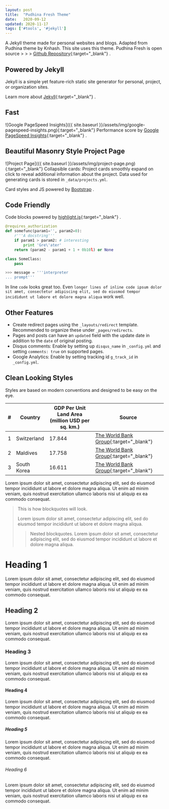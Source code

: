```yaml
---
layout: post
title:  "Pudhina Fresh Theme"
date:   2020-09-12
updated: 2020-11-17
tags: ['#tools', '#jekyll']
---
```

A Jekyll theme made for personal websites and blogs. Adapted from Pudhina theme by Knhash. This site uses this theme. Pudhina Fresh is open source > > > [Github Repository](https://github.com/ritijjain/pudhina-fresh){:target="_blank"} <i class="fas fa-external-link-alt"></i>.

## Powered by Jekyll
Jekyll is a simple yet feature-rich static site generator for personal, project, or organization sites.

Learn more about [Jekyll](https://jekyllrb.com/){:target="_blank"} <i class="fas fa-external-link-alt"></i>.

## Fast
![Google PageSpeed Insights]({{ site.baseurl }}/assets/img/google-pagespeed-insights.png){:target="_blank"}
Performance score by [Google PageSpeed Insights](https://developers.google.com/speed/docs/insights/v5/about){:target="_blank"} <i class="fas fa-external-link-alt"></i>.

## Beautiful Masonry Style Project Page
![Project Page]({{ site.baseurl }}/assets/img/project-page.png){:target="_blank"}
Collapsible cards: Project cards smoothly expand on click to reveal additional information about the project. Data used for generating cards is stored in `_data/projects.yml`.

Card styles and JS powered by [Bootstrap](https://getbootstrap.com/) <i class="fas fa-external-link-alt"></i>.

## Code Friendly
Code blocks powered by [highlight.js](https://highlightjs.org/){:target="_blank"} <i class="fas fa-external-link-alt"></i>.

```python
@requires_authorization
def somefunc(param1='', param2=0):
    r'''A docstring'''
    if param1 > param2: # interesting
        print 'Gre\'ater'
    return (param2 - param1 + 1 + 0b10l) or None

class SomeClass:
    pass

>>> message = '''interpreter
... prompt'''

```
In line `code` looks great too. Even `longer lines of inline code ipsum dolor sit amet, consectetur adipiscing elit, sed do eiusmod tempor incididunt ut labore et dolore magna aliqua` work well.

## Other Features
* Create redirect pages using the `_layouts/redirect` template. Recommended to organize these under `_pages/redirects`.
* Pages and posts can have an `updated` field with the update date in addition to the `date` of original posting.
* Disqus comments: Enable by setting up `disqus_name` in `_config.yml` and setting `comments: true` on supported pages.
* Google Analytics: Enable by setting tracking id `g_track_id` in `_config.yml`.

## Clean Looking Styles
Styles are based on modern conventions and designed to be easy on the eye.

| # | Country | GDP Per Unit Land Area (million USD per sq. km.) | Source |
| ----------- | ----------- | ----------- | ----------- |
| 1 | Switzerland | 17.844 | [The World Bank Group](https://www.worldbank.org/){:target="_blank"} <i class="fas fa-external-link-alt"></i> |
| 2 | Maldives | 17.758 | [The World Bank Group](https://www.worldbank.org/){:target="_blank"} <i class="fas fa-external-link-alt"></i> |
| 3 | South Korea | 16.611 | [The World Bank Group](https://www.worldbank.org/){:target="_blank"} <i class="fas fa-external-link-alt"></i> |

Lorem ipsum dolor sit amet, consectetur adipiscing elit, sed do eiusmod tempor incididunt ut labore et dolore magna aliqua. Ut enim ad minim veniam, quis nostrud exercitation ullamco laboris nisi ut aliquip ex ea commodo consequat.

> This is how blockquotes will look.
>
> Lorem ipsum dolor sit amet, consectetur adipiscing elit, sed do eiusmod tempor incididunt ut labore et dolore magna aliqua.
>> Nested blockquotes. Lorem ipsum dolor sit amet, consectetur adipiscing elit, sed do eiusmod tempor incididunt ut labore et dolore magna aliqua.

# Heading 1
Lorem ipsum dolor sit amet, consectetur adipiscing elit, sed do eiusmod tempor incididunt ut labore et dolore magna aliqua. Ut enim ad minim veniam, quis nostrud exercitation ullamco laboris nisi ut aliquip ex ea commodo consequat.
## Heading 2
Lorem ipsum dolor sit amet, consectetur adipiscing elit, sed do eiusmod tempor incididunt ut labore et dolore magna aliqua. Ut enim ad minim veniam, quis nostrud exercitation ullamco laboris nisi ut aliquip ex ea commodo consequat.
### Heading 3
Lorem ipsum dolor sit amet, consectetur adipiscing elit, sed do eiusmod tempor incididunt ut labore et dolore magna aliqua. Ut enim ad minim veniam, quis nostrud exercitation ullamco laboris nisi ut aliquip ex ea commodo consequat.
#### Heading 4
Lorem ipsum dolor sit amet, consectetur adipiscing elit, sed do eiusmod tempor incididunt ut labore et dolore magna aliqua. Ut enim ad minim veniam, quis nostrud exercitation ullamco laboris nisi ut aliquip ex ea commodo consequat.
##### Heading 5
Lorem ipsum dolor sit amet, consectetur adipiscing elit, sed do eiusmod tempor incididunt ut labore et dolore magna aliqua. Ut enim ad minim veniam, quis nostrud exercitation ullamco laboris nisi ut aliquip ex ea commodo consequat.
###### Heading 6
Lorem ipsum dolor sit amet, consectetur adipiscing elit, sed do eiusmod tempor incididunt ut labore et dolore magna aliqua. Ut enim ad minim veniam, quis nostrud exercitation ullamco laboris nisi ut aliquip ex ea commodo consequat.